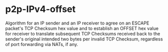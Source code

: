# p2p-IPv4-offset
Algorithm for an IP sender and an IP receiver to agree on an ESCAPE packet's TCP Checksum hex value and to establish an OFFSET hex value for receiver to translate subsequent TCP Checksums received back to the sender's original intended two bytes per invalid TCP Checksum, regardless of port forwarding via NATs, if any.
